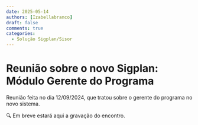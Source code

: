 ```yaml
---
date: 2025-05-14
authors: [Izabellabranco]
draft: false
comments: true
categories:
  - Solução Sigplan/Sisor
---
```


#  Reunião sobre o novo Sigplan: Módulo Gerente do Programa 

Reunião feita no dia 12/09/2024, que tratou sobre o gerente do programa no novo sistema.


<!-- more -->



🔍 Em breve estará aqui a gravação do encontro.

